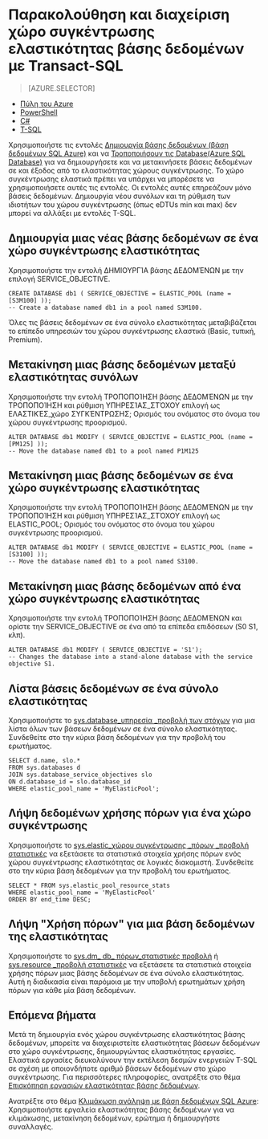 <properties 
    pageTitle="Δημιουργία ή να μετακινήσετε μια βάση δεδομένων Azure SQL σε ένα σύνολο ελαστικότητας χρησιμοποιώντας T-SQL | Microsoft Azure" 
    description="Χρησιμοποιήστε T-SQL για να δημιουργήσετε μια βάση δεδομένων Azure SQL σε ένα χώρο συγκέντρωσης ελαστικότητας. Ή χρησιμοποιήστε το για να μετακινήσετε το datbase και έξοδος από χώρους συγκέντρωσης Τ-SQL." 
    services="sql-database" 
    documentationCenter="" 
    authors="srinia" 
    manager="jhubbard" 
    editor=""/>

<tags
    ms.service="sql-database"
    ms.devlang="NA"
    ms.topic="article"
    ms.tgt_pltfrm="NA"
    ms.workload="data-management" 
    ms.date="05/27/2016"
    ms.author="srinia"/>

# <a name="monitor-and-manage-an-elastic-database-pool-with-transact-sql"></a>Παρακολούθηση και διαχείριση χώρο συγκέντρωσης ελαστικότητας βάσης δεδομένων με Transact-SQL  

> [AZURE.SELECTOR]
- [Πύλη του Azure](sql-database-elastic-pool-manage-portal.md)
- [PowerShell](sql-database-elastic-pool-manage-powershell.md)
- [C#](sql-database-elastic-pool-manage-csharp.md)
- [T-SQL](sql-database-elastic-pool-manage-tsql.md)

Χρησιμοποιήστε τις εντολές [Δημιουργία βάσης δεδομένων (βάση δεδομένων SQL Azure)](https://msdn.microsoft.com/library/dn268335.aspx) και να [Τροποποιήσουν τις Database(Azure SQL Database)](https://msdn.microsoft.com/library/mt574871.aspx) για να δημιουργήσετε και να μετακινήσετε βάσεις δεδομένων σε και έξοδος από το ελαστικότητας χώρους συγκέντρωσης. Το χώρο συγκέντρωσης ελαστικά πρέπει να υπάρχει να μπορέσετε να χρησιμοποιήσετε αυτές τις εντολές. Οι εντολές αυτές επηρεάζουν μόνο βάσεις δεδομένων. Δημιουργία νέου συνόλων και τη ρύθμιση των ιδιοτήτων του χώρου συγκέντρωσης (όπως eDTUs min και max) δεν μπορεί να αλλάξει με εντολές T-SQL.

## <a name="create-a-new-database-in-an-elastic-pool"></a>Δημιουργία μιας νέας βάσης δεδομένων σε ένα χώρο συγκέντρωσης ελαστικότητας
Χρησιμοποιήστε την εντολή ΔΗΜΙΟΥΡΓΊΑ βάσης ΔΕΔΟΜΈΝΩΝ με την επιλογή SERVICE_OBJECTIVE.   

    CREATE DATABASE db1 ( SERVICE_OBJECTIVE = ELASTIC_POOL (name = [S3M100] ));
    -- Create a database named db1 in a pool named S3M100.

Όλες τις βάσεις δεδομένων σε ένα σύνολο ελαστικότητας μεταβιβάζεται το επίπεδο υπηρεσιών του χώρου συγκέντρωσης ελαστικά (Basic, τυπική, Premium). 


## <a name="move-a-database-between-elastic-pools"></a>Μετακίνηση μιας βάσης δεδομένων μεταξύ ελαστικότητας συνόλων
Χρησιμοποιήστε την εντολή ΤΡΟΠΟΠΟΊΗΣΗ βάσης ΔΕΔΟΜΈΝΩΝ με την ΤΡΟΠΟΠΟΊΗΣΗ και ρύθμιση ΥΠΗΡΕΣΊΑΣ\_ΣΤΌΧΟΥ επιλογή ως ΕΛΑΣΤΙΚΈΣ\_χώρο ΣΥΓΚΈΝΤΡΩΣΗΣ; Ορισμός του ονόματος στο όνομα του χώρου συγκέντρωσης προορισμού.

    ALTER DATABASE db1 MODIFY ( SERVICE_OBJECTIVE = ELASTIC_POOL (name = [PM125] ));
    -- Move the database named db1 to a pool named P1M125  

## <a name="move-a-database-into-an-elastic-pool"></a>Μετακίνηση μιας βάσης δεδομένων σε ένα χώρο συγκέντρωσης ελαστικότητας 
Χρησιμοποιήστε την εντολή ΤΡΟΠΟΠΟΊΗΣΗ βάσης ΔΕΔΟΜΈΝΩΝ με την ΤΡΟΠΟΠΟΊΗΣΗ και ρύθμιση ΥΠΗΡΕΣΊΑΣ\_ΣΤΌΧΟΥ επιλογή ως ELASTIC_POOL; Ορισμός του ονόματος στο όνομα του χώρου συγκέντρωσης προορισμού.

    ALTER DATABASE db1 MODIFY ( SERVICE_OBJECTIVE = ELASTIC_POOL (name = [S3100] ));
    -- Move the database named db1 to a pool named S3100.

## <a name="move-a-database-out-of-an-elastic-pool"></a>Μετακίνηση μιας βάσης δεδομένων από ένα χώρο συγκέντρωσης ελαστικότητας
Χρησιμοποιήστε την εντολή ΤΡΟΠΟΠΟΊΗΣΗ βάσης ΔΕΔΟΜΈΝΩΝ και ορίστε την SERVICE_OBJECTIVE σε ένα από τα επίπεδα επιδόσεων (S0 S1, κλπ).

    ALTER DATABASE db1 MODIFY ( SERVICE_OBJECTIVE = 'S1');
    -- Changes the database into a stand-alone database with the service objective S1.

## <a name="list-databases-in-an-elastic-pool"></a>Λίστα βάσεις δεδομένων σε ένα σύνολο ελαστικότητας
Χρησιμοποιήστε το [sys.database\_υπηρεσία \_προβολή των στόχων](https://msdn.microsoft.com/library/mt712619) για μια λίστα όλων των βάσεων δεδομένων σε ένα σύνολο ελαστικότητας. Συνδεθείτε στο την κύρια βάση δεδομένων για την προβολή του ερωτήματος.

    SELECT d.name, slo.*  
    FROM sys.databases d 
    JOIN sys.database_service_objectives slo  
    ON d.database_id = slo.database_id
    WHERE elastic_pool_name = 'MyElasticPool'; 

## <a name="get-resource-usage-data-for-a-pool"></a>Λήψη δεδομένων χρήσης πόρων για ένα χώρο συγκέντρωσης

Χρησιμοποιήστε το [sys.elastic\_χώρου συγκέντρωσης \_πόρων \_προβολή στατιστικές](https://msdn.microsoft.com/library/mt280062.aspx) να εξετάσετε τα στατιστικά στοιχεία χρήσης πόρων ενός χώρου συγκέντρωσης ελαστικότητας σε λογικές διακομιστή. Συνδεθείτε στο την κύρια βάση δεδομένων για την προβολή του ερωτήματος.

    SELECT * FROM sys.elastic_pool_resource_stats 
    WHERE elastic_pool_name = 'MyElasticPool'
    ORDER BY end_time DESC;

## <a name="get-resource-usage-for-an-elastic-database"></a>Λήψη "Χρήση πόρων" για μια βάση δεδομένων της ελαστικότητας

Χρησιμοποιήστε το [sys.dm\_ db\_ πόρων\_στατιστικές προβολή](https://msdn.microsoft.com/library/dn800981.aspx) ή [sys.resource \_προβολή στατιστικές](https://msdn.microsoft.com/library/dn269979.aspx) να εξετάσετε τα στατιστικά στοιχεία χρήσης πόρων μιας βάσης δεδομένων σε ένα σύνολο ελαστικότητας. Αυτή η διαδικασία είναι παρόμοια με την υποβολή ερωτημάτων χρήση πόρων για κάθε μία βάση δεδομένων.

## <a name="next-steps"></a>Επόμενα βήματα

Μετά τη δημιουργία ενός χώρου συγκέντρωσης ελαστικότητας βάσης δεδομένων, μπορείτε να διαχειριστείτε ελαστικότητας βάσεων δεδομένων στο χώρο συγκέντρωσης, δημιουργώντας ελαστικότητας εργασίες. Ελαστικά εργασίες διευκολύνουν την εκτέλεση δεσμών ενεργειών Τ-SQL σε σχέση με οποιονδήποτε αριθμό βάσεων δεδομένων στο χώρο συγκέντρωσης. Για περισσότερες πληροφορίες, ανατρέξτε στο θέμα [Επισκόπηση εργασιών ελαστικότητας βάσης δεδομένων](sql-database-elastic-jobs-overview.md). 

Ανατρέξτε στο θέμα [Κλιμάκωση ανάληψη με βάση δεδομένων SQL Azure](sql-database-elastic-scale-introduction.md): Χρησιμοποιήστε εργαλεία ελαστικότητας βάσης δεδομένων για να κλιμάκωσης, μετακίνηση δεδομένων, ερώτημα ή δημιουργήστε συναλλαγές.
